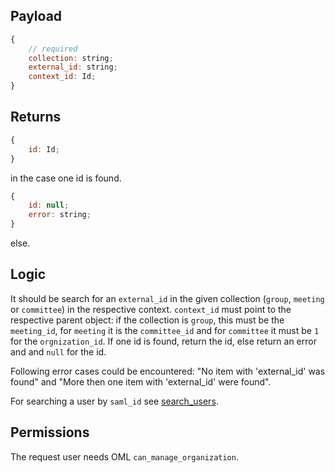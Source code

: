 ## Payload
```js
{
    // required
    collection: string;
    external_id: string;
    context_id: Id;
}
```
## Returns
```js
{
    id: Id;
}
```
in the case one id is found.
```js
{
    id: null;
    error: string;
}
```
else.

## Logic

It should be search for an `external_id` in the given collection (`group`, `meeting` or `committee`) in the respective context. `context_id` must point to the respective parent object: if the collection is `group`, this must be the `meeting_id`, for `meeting` it is the `committee_id` and for `committee` it must be `1` for the `orgnization_id`. If one id is found, return the id, else return an error and and `null` for the id.

Following error cases could be encountered: "No item with 'external_id' was found" and "More then one item with 'external_id' were found".

For searching a user by `saml_id` see [search_users](search_users).

## Permissions
The request user needs OML `can_manage_organization`.

